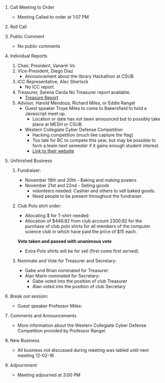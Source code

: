 1. Call Meeting to Order
	* Meeting Called to order at 1:07 PM
	
2. Roll Call 

3. Public Comment
	* No public comments
4. Individual Reports
	1. Chair, President, Vananh Vo
	1. Vice-President, Diego Diaz
		- Announcement about the library Hackathon at CSUB
	1. ICC Representative, Alec Sherlock
		* No ICC report.
	1. Treasurer, Sarena Cerda
		No Treasurer report available.
		* [Treasure Report](https://docs.google.com/spreadsheets/d/1sJV4oCbnSzftXGi_gWaNpjXHrzWlW2MLvBfCd8kbTWQ/edit?usp=sharing)
	1. Advisor, Harold Mendoza, Richard Miles, or Eddie Rangel
		* Guest speaker Troye Miles to come to Bakersfield to hold a Javascript meet up. 
			- Location or date has not been announced but to possibly take place at MESH or CSUB.
		* Western Collegiate Cyber Defense Competition
			- Hacking competition (much like capture the flag)
			- Too late for BC to compete this year, but may be possible to form a team next semester
			if it gains enough student interest.
			- [Link to their website](https://wrccdc.org)
		
5. Unfinished Business
	1. Fundraiser: 
		* November 19th and 20th - Baking and making posters
		* November 21st and 22nd - Selling goods
			- volunteers needed: Cashier and others to sell baked goods.
			- Need people to be present throughout the fundraiser.
		
	2. Club Polo shirt order:
		* Allocating $ for T-shirt needed:
		* Allocation of $446.82 from club account 2300.82 for the purchase of club polo shirts
		for all members of the computer science club in which have paid the price of $15 each.
		
		**Vote taken and passed with unanimous vote**
		
		* Extra Polo shirts will be for sell (first come first served).
	3. Nominate and Vote for Treasurer and Secretary:
		* Gabe and Brian nominated for Treasurer:
		* Alan Marin nominated for Secretary:
			- Gabe voted into the position of club Treasurer
			- Alan voted into the position of club Secretary

6. Break out session:
	* Guest speaker Professor Miles:
	
7. Comments and Announcements
	* More information about the Western Collegiate Cyber Defense Competition provided by Professor Rangel. 
	
8. New Business
	* All business not discussed during meeting was tabled until next meeting 12-02-16
	
9. Adjournment
	* Meeting adjourned at 3:00 PM

